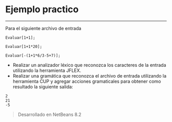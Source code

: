 # Ejemplo practico
------
Para el siguiente archivo de entrada 

```
Evaluar[1+1];

Evaluar[1+1*20];

Evaluar[-(1+1*6/3-5+7)];
```

+ Realizar un analizador léxico que reconozca los caracteres de la entrada utilizando la herramienta JFLEX. 
+ Realizar una gramática que reconozca el archivo de entrada utilizando la herramienta CUP y agregar acciones gramaticales para obtener como resultado la siguiente salida:

```
2
21
-5
```

> Desarrollado en NetBeans 8.2
